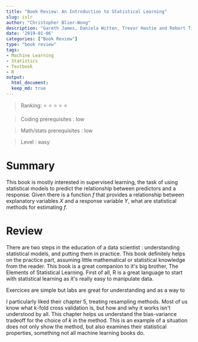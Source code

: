 ```yaml
---
title: "Book Review: An Introduction to Statistical Learning"
slug: islr
author: "Christopher Blier-Wong"
description: "Gareth James, Daniela Witten, Trevor Hastie and Robert Tibshirani"
date: '2019-01-06'
categories: ["Book Review"]
type: "book review"
tags: 
- Machine Learning
- Statistics
- Textbook
- R
output:
  html_document:
  keep_md: true
---
```


  > Ranking: :star: :star: :star: :star: :star:

  > Coding prerequisites : low
  
  > Math/stats prerequisites : low
  
  > Level : easy
  

# Summary

This book is mostly interested in supervised learning, the task of 
using statistical models to predict the relationship between 
predictors and a response. Given there is a function $f$ that 
provides a relationship between explanatory variables $X$ and a 
response variable $Y$, what are statistical methods for estimating 
$f$. 

# Review

There are two steps in the education of a data scientist :
understanding statistical models, and putting them in practice. 
This book definitely helps on the practice part, assuming little 
mathematical or statistical knowledge from the reader. This book 
is a great companion to it's big brother, The Elements of Statistical
Learning. First of all, R is a great language to start with 
statistical learning as it's really easy to manipulate data. 

Exercices are simple but labs are great for understanding and as a
way to 

I particularly liked their chapter 5, treating resampling methods. 
Most of us know what $k$-fold cross validation is, but how and why 
it works isn't understood by all. This chapter helps us understand 
the bias-variance tradeoff for the choice of $k$ in the method. This
is an example of a situation does not only show the method, but 
also examines their statistical properties, something not all machine
learning books do. 
